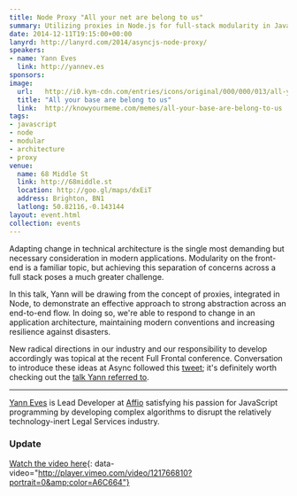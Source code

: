 ```yaml
---
title: Node Proxy "All your net are belong to us"
summary: Utilizing proxies in Node.js for full-stack modularity in JavaScript applications.
date: 2014-12-11T19:15:00+00:00
lanyrd: http://lanyrd.com/2014/asyncjs-node-proxy/
speakers:
- name: Yann Eves
  link: http://yannev.es
sponsors:
image:
  url:   http://i0.kym-cdn.com/entries/icons/original/000/000/013/all-your-base.png
  title: "All your base are belong to us"
  link:  http://knowyourmeme.com/memes/all-your-base-are-belong-to-us
tags:
- javascript
- node
- modular
- architecture
- proxy
venue:
  name: 68 Middle St
  link: http://68middle.st
  location: http://goo.gl/maps/dxEiT
  address: Brighton, BN1
  latlong: 50.82116,-0.143144
layout: event.html
collection: events
---
```


Adapting change in technical architecture is the single most demanding but necessary consideration in modern applications. Modularity on the front-end is a familiar topic, but achieving this separation of concerns across a full stack poses a much greater challenge.

In this talk, Yann will be drawing from the concept of proxies, integrated in Node, to demonstrate an effective approach to strong abstraction across an end-to-end flow. In doing so, we're able to respond to change in an application architecture, maintaining modern conventions and increasing resilience against disasters.

New radical directions in our industry and our responsibility to develop accordingly was topical at the recent Full Frontal conference. Conversation to introduce these ideas at Async followed this [tweet](https://twitter.com/Aaunel/status/530748335356125184); it's definitely worth checking out the [talk Yann referred to](https://speakerdeck.com/henrikjoreteg/ffconf-dot-org).

***

[Yann Eves](http://yannev.es) is Lead Developer at [Affio](http://www.affio.co.uk) satisfying his passion for JavaScript programming by developing complex algorithms to disrupt the relatively technology-inert Legal Services industry.  

### Update

[Watch the video here](https://vimeo.com/121766810){: data-video="http://player.vimeo.com/video/121766810?portrait=0&amp;color=A6C664"}
